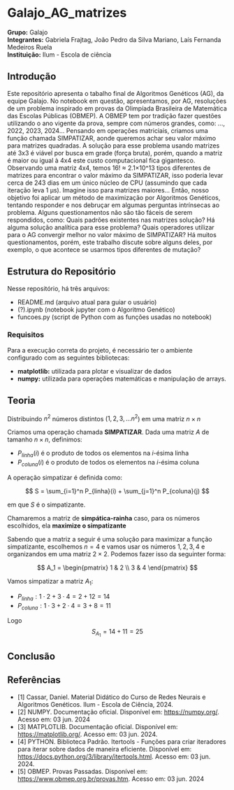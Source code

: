# Galajo_AG_matrizes

**Grupo:** Galajo
<br>
**Integrantes:** Gabriela Frajtag, João Pedro da Silva Mariano, Laís Fernanda Medeiros Ruela
<br>
**Instituição:** Ilum - Escola de ciência
<br>
## Introdução
Este repositório apresenta o tabalho final de Algoritmos Genéticos (AG), da equipe Galajo. No notebook em questão, apresentamos, por AG, resoluções de um problema inspirado em provas da Olimpíada Brasileira de Matemática das Escolas Públicas (OBMEP). A OBMEP tem por tradição fazer questões utilizando o ano vigente da prova, sempre com números grandes, como: ..., 2022, 2023, 2024... Pensando em operações matriciais, criamos uma função chamada SIMPATIZAR, aonde queremos achar seu valor máximo para matrizes quadradas. A solução para esse problema usando matrizes até 3x3 é viável por busca em grade (força bruta), porém, quando a matriz é maior ou igual à 4x4 este custo computacional fica gigantesco. Observando uma matriz 4x4, temos 16! ≈ 2.1×10^13 tipos diferentes de matrizes para encontrar o valor máximo da SIMPATIZAR, isso poderia levar cerca de 243 dias em um único núcleo de CPU (assumindo que cada iteração leva 1 µs). Imagine isso para matrizes maiores... Então, nosso objetivo foi aplicar um método de maximização por Algoritmos Genéticos, tentando responder e nos debruçar em algumas perguntas intrínsecas ao problema. Alguns questionamentos não são tão fáceis de serem respondidos, como:
Quais padrões existentes nas matrizes solução? Há alguma solução analítica para esse problema? Quais operadores utilizar para o AG convergir melhor no valor máximo de SIMPATIZAR? 
Há muitos questionamentos, porém, este trabalho discute sobre alguns deles, por exemplo, o que acontece se usarmos tipos diferentes de mutação?

## Estrutura do Repositório

Nesse repositório, há três arquivos:
* README.md (arquivo atual para guiar o usuário)
* (?).ipynb (notebook jupyter com o Algoritmo Genético)
* funcoes.py (script de Python com as funções usadas no notebook)

### Requisitos
Para a execução correta do projeto, é necessário ter o ambiente configurado com as seguintes bibliotecas:
- **matplotlib:** utilizada para plotar e visualizar de dados 
- **numpy:** utilizada para operações matemáticas e manipulação de arrays.
  
## Teoria 
Distribuindo $n^2$ números distintos ($1,2,3,...n^2$) em uma matriz $n \times n$ 

Criamos uma operação chamada **SIMPATIZAR**.
Dada uma matriz $A$ de tamanho $n \times n$, definimos:

- $P_{linha}(i)$ é o produto de todos os elementos na $i$-ésima linha
- $P_{coluna}(i)$ é o produto de todos os elementos na $i$-ésima coluna

A operação simpatizar é definida como:

$$ S = \sum_{i=1}^n P_{linha}(i) + \sum_{j=1}^n P_{coluna}(j) $$

em que $S$ é o simpatizante.

Chamaremos a matriz de **simpática-rainha** caso, para os números escolhidos, ela **maximize o simpatizante**

Sabendo que a matriz a seguir é uma solução para maximizar a função simpatizante, escolhemos $n = 4$ e vamos usar os números $1,2,3,4$ e organizandos em uma matriz $2 \times 2$. 
Podemos fazer isso da seguinter forma:

$$
A_1 = \begin{pmatrix}
1 & 2 \\
3 & 4
\end{pmatrix}
$$

Vamos simpatizar a matriz $A_1$:

- $P_{linha}: 1 \cdot 2 + 3 \cdot 4 = 2 + 12 = 14$
- $P_{coluna}: 1 \cdot 3 + 2 \cdot 4 = 3 + 8 = 11$

Logo $$S_{A_1} = 14 + 11 = 25$$

## Conclusão


## Referências
- [1] Cassar, Daniel. Material Didático do Curso de Redes Neurais e Algoritmos Genéticos. Ilum - Escola de Ciência, 2024.
- [2] NUMPY. Documentação oficial. Disponível em: https://numpy.org/. Acesso em: 03 jun. 2024
- [3] MATPLOTLIB. Documentação oficial. Disponível em: https://matplotlib.org/. Acesso em: 03 jun. 2024.
- [4] PYTHON. Biblioteca Padrão. Itertools - Funções para criar iteradores para iterar sobre dados de maneira eficiente. Disponível em: https://docs.python.org/3/library/itertools.html. Acesso em: 03 jun. 2024.
- [5] OBMEP. Provas Passadas. Disponível em: https://www.obmep.org.br/provas.htm. Acesso em: 03 jun. 2024
